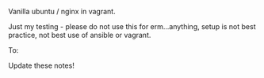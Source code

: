 Vanilla ubuntu / nginx in vagrant.

Just my testing - please do not use this for erm...anything, setup is not best practice, not best use of ansible or vagrant.

To: 

Update these notes! 
